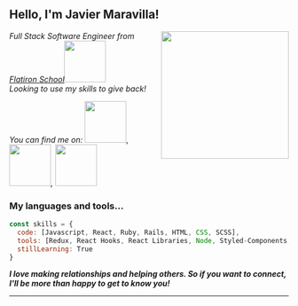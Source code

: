 <h2> Hello, I'm Javier Maravilla! </h2>
<img align='right' src="https://yt3.ggpht.com/ItSYZiF8qhrKVCgrjWfqJ6yUFyUTOT2PAXLEiFplHiiPnxBL5Me6bvnnRElXjjEMSrpwcYeGJg=s176-c-k-c0x00ffffff-no-rj" width="230">
<p><em> Full Stack Software Engineer from <a href="https://flatironschool.com/">Flatiron School<img src="https://upload.wikimedia.org/wikipedia/commons/6/61/FS_wiki.png" width="75"></a></br>Looking to use my skills to give back!  
</em></p>

<p><em> You can find me on: <a href="https://www.linkedin.com/in/javier-maravilla/"><img src="https://content.linkedin.com/content/dam/me/brand/en-us/brand-home/illustrations/dsk-e6.svg.original.svg" width="75"></a>, <a href="https://www.youtube.com/channel/UCiO9BQl4bwbuNc4yD8WmC5A"><img src="https://clipart.info/images/ccovers/1590430872youtube-logo-png-transparent-text.png" width="75"></a>, <a href="https://medium.com/@javier.maravilla"><img src="https://miro.medium.com/max/8978/1*s986xIGqhfsN8U--09_AdA.png" width="75"></a> 
</em></p>


### My languages and tools...  

```javascript
const skills = {
  code: [Javascript, React, Ruby, Rails, HTML, CSS, SCSS],
  tools: [Redux, React Hooks, React Libraries, Node, Styled-Components, Git],
  stillLearning: True
}
```

<em><b>I love making relationships and helping others. So if you want to connect, I'll be more than happy to get to know you!</b></em>

---
